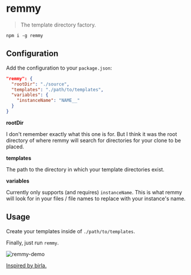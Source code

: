 # remmy

> The template directory factory.

`npm i -g remmy`

## Configuration

Add the configuration to your `package.json`:

```json
"remmy": {
  "rootDir": "./source",
  "templates": "./path/to/templates",
  "variables": {
    "instanceName": "NAME__"
  }
}
```

**rootDir**

I don't remember exactly what this one is for. But I think it was the root directory of where remmy will search for directories for your clone to be placed.

**templates**

The path to the directory in which your template directories exist.

**variables**

Currently only supports (and requires) `instanceName`. This is what remmy will look for in your files / file names to replace with your instance's name.

## Usage

Create your templates inside of `./path/to/templates`.

Finally, just run `remmy`.

![remmy-demo](https://user-images.githubusercontent.com/19484365/41815765-cd59d590-7739-11e8-9600-f1c0705772aa.gif)

[Inspired by birla.](https://github.com/itaditya/birla)
